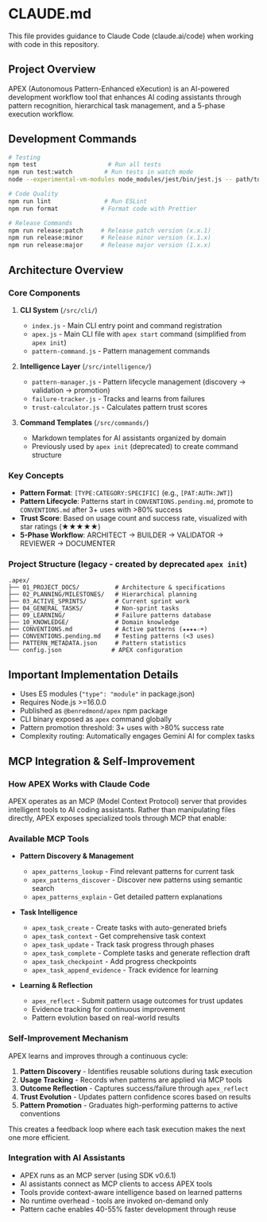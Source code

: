 # CLAUDE.md

This file provides guidance to Claude Code (claude.ai/code) when working with code in this repository.

## Project Overview

APEX (Autonomous Pattern-Enhanced eXecution) is an AI-powered development workflow tool that enhances AI coding assistants through pattern recognition, hierarchical task management, and a 5-phase execution workflow.

## Development Commands

```bash
# Testing
npm test                    # Run all tests
npm run test:watch         # Run tests in watch mode
node --experimental-vm-modules node_modules/jest/bin/jest.js -- path/to/test.js  # Run single test file

# Code Quality
npm run lint               # Run ESLint
npm run format            # Format code with Prettier

# Release Commands
npm run release:patch     # Release patch version (x.x.1)
npm run release:minor     # Release minor version (x.1.x)
npm run release:major     # Release major version (1.x.x)
```

## Architecture Overview

### Core Components

1. **CLI System** (`/src/cli/`)
   - `index.js` - Main CLI entry point and command registration
   - `apex.js` - Main CLI file with `apex start` command (simplified from `apex init`)
   - `pattern-command.js` - Pattern management commands

2. **Intelligence Layer** (`/src/intelligence/`)
   - `pattern-manager.js` - Pattern lifecycle management (discovery → validation → promotion)
   - `failure-tracker.js` - Tracks and learns from failures
   - `trust-calculator.js` - Calculates pattern trust scores

3. **Command Templates** (`/src/commands/`)
   - Markdown templates for AI assistants organized by domain
   - Previously used by `apex init` (deprecated) to create command structure

### Key Concepts

- **Pattern Format**: `[TYPE:CATEGORY:SPECIFIC]` (e.g., `[PAT:AUTH:JWT]`)
- **Pattern Lifecycle**: Patterns start in `CONVENTIONS.pending.md`, promote to `CONVENTIONS.md` after 3+ uses with >80% success
- **Trust Score**: Based on usage count and success rate, visualized with star ratings (★★★★★)
- **5-Phase Workflow**: ARCHITECT → BUILDER → VALIDATOR → REVIEWER → DOCUMENTER

### Project Structure (legacy - created by deprecated `apex init`)

```
.apex/
├── 01_PROJECT_DOCS/          # Architecture & specifications
├── 02_PLANNING/MILESTONES/   # Hierarchical planning
├── 03_ACTIVE_SPRINTS/        # Current sprint work
├── 04_GENERAL_TASKS/         # Non-sprint tasks
├── 09_LEARNING/              # Failure patterns database
├── 10_KNOWLEDGE/             # Domain knowledge
├── CONVENTIONS.md            # Active patterns (★★★★☆+)
├── CONVENTIONS.pending.md    # Testing patterns (<3 uses)
├── PATTERN_METADATA.json     # Pattern statistics
└── config.json              # APEX configuration
```

## Important Implementation Details

- Uses ES modules (`"type": "module"` in package.json)
- Requires Node.js >=16.0.0
- Published as `@benredmond/apex` npm package
- CLI binary exposed as `apex` command globally
- Pattern promotion threshold: 3+ uses with >80% success rate
- Complexity routing: Automatically engages Gemini AI for complex tasks

## MCP Integration & Self-Improvement

### How APEX Works with Claude Code

APEX operates as an MCP (Model Context Protocol) server that provides intelligent tools to AI coding assistants. Rather than manipulating files directly, APEX exposes specialized tools through MCP that enable:

### Available MCP Tools

- **Pattern Discovery & Management**
  - `apex_patterns_lookup` - Find relevant patterns for current task
  - `apex_patterns_discover` - Discover new patterns using semantic search
  - `apex_patterns_explain` - Get detailed pattern explanations
  
- **Task Intelligence**
  - `apex_task_create` - Create tasks with auto-generated briefs
  - `apex_task_context` - Get comprehensive task context
  - `apex_task_update` - Track task progress through phases
  - `apex_task_complete` - Complete tasks and generate reflection draft
  - `apex_task_checkpoint` - Add progress checkpoints
  - `apex_task_append_evidence` - Track evidence for learning
  
- **Learning & Reflection**
  - `apex_reflect` - Submit pattern usage outcomes for trust updates
  - Evidence tracking for continuous improvement
  - Pattern evolution based on real-world results
  
### Self-Improvement Mechanism

APEX learns and improves through a continuous cycle:

1. **Pattern Discovery** - Identifies reusable solutions during task execution
2. **Usage Tracking** - Records when patterns are applied via MCP tools
3. **Outcome Reflection** - Captures success/failure through `apex_reflect`
4. **Trust Evolution** - Updates pattern confidence scores based on results
5. **Pattern Promotion** - Graduates high-performing patterns to active conventions

This creates a feedback loop where each task execution makes the next one more efficient.

### Integration with AI Assistants

- APEX runs as an MCP server (using SDK v0.6.1)
- AI assistants connect as MCP clients to access APEX tools
- Tools provide context-aware intelligence based on learned patterns
- No runtime overhead - tools are invoked on-demand only
- Pattern cache enables 40-55% faster development through reuse